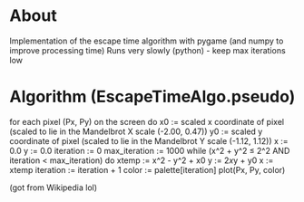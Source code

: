 # About

Implementation of the escape time algorithm with pygame (and numpy to improve
processing time) Runs very slowly (python) - keep max iterations low

# Algorithm (EscapeTimeAlgo.pseudo)
for each pixel (Px, Py) on the screen do
    x0 := scaled x coordinate of pixel (scaled to lie in the Mandelbrot X scale (-2.00, 0.47))
    y0 := scaled y coordinate of pixel (scaled to lie in the Mandelbrot Y scale (-1.12, 1.12))
    x := 0.0
    y := 0.0
    iteration := 0
    max_iteration := 1000
    while (x^2 + y^2 ≤ 2^2 AND iteration < max_iteration) do
        xtemp := x^2 - y^2 + x0
        y := 2*x*y + y0
        x := xtemp
        iteration := iteration + 1
    color := palette[iteration]
    plot(Px, Py, color)

(got from Wikipedia lol)




